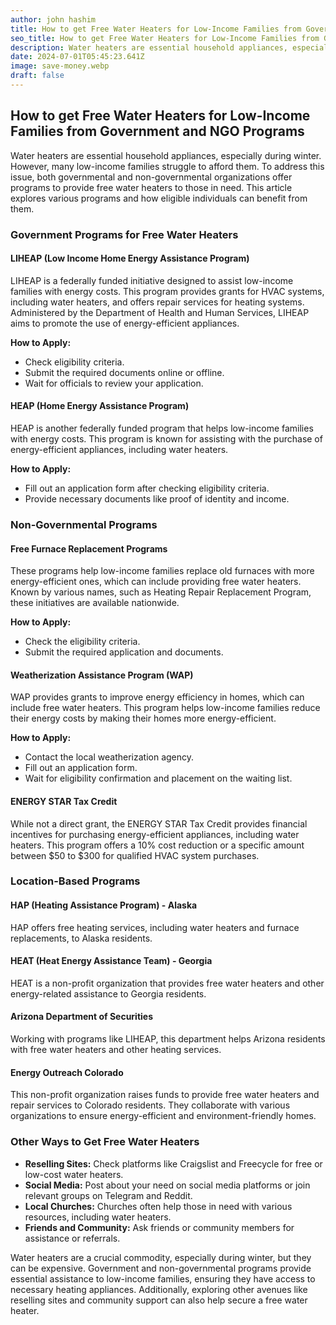 ```yaml
---
author: john hashim
title: How to get Free Water Heaters for Low-Income Families from Government and NGO Programs
seo_title: How to get Free Water Heaters for Low-Income Families from Government and NGO Programs
description: Water heaters are essential household appliances, especially during winter. However, many low-income families struggle to afford them.
date: 2024-07-01T05:45:23.641Z
image: save-money.webp
draft: false
---
```


## How to get Free Water Heaters for Low-Income Families from Government and NGO Programs

Water heaters are essential household appliances, especially during winter. However, many low-income families struggle to afford them. To address this issue, both governmental and non-governmental organizations offer programs to provide free water heaters to those in need. This article explores various programs and how eligible individuals can benefit from them.

### Government Programs for Free Water Heaters

#### LIHEAP (Low Income Home Energy Assistance Program)
LIHEAP is a federally funded initiative designed to assist low-income families with energy costs. This program provides grants for HVAC systems, including water heaters, and offers repair services for heating systems. Administered by the Department of Health and Human Services, LIHEAP aims to promote the use of energy-efficient appliances.

**How to Apply:**
- Check eligibility criteria.
- Submit the required documents online or offline.
- Wait for officials to review your application.

#### HEAP (Home Energy Assistance Program)
HEAP is another federally funded program that helps low-income families with energy costs. This program is known for assisting with the purchase of energy-efficient appliances, including water heaters.

**How to Apply:**
- Fill out an application form after checking eligibility criteria.
- Provide necessary documents like proof of identity and income.

### Non-Governmental Programs

#### Free Furnace Replacement Programs
These programs help low-income families replace old furnaces with more energy-efficient ones, which can include providing free water heaters. Known by various names, such as Heating Repair Replacement Program, these initiatives are available nationwide.

**How to Apply:**
- Check the eligibility criteria.
- Submit the required application and documents.

#### Weatherization Assistance Program (WAP)
WAP provides grants to improve energy efficiency in homes, which can include free water heaters. This program helps low-income families reduce their energy costs by making their homes more energy-efficient.

**How to Apply:**
- Contact the local weatherization agency.
- Fill out an application form.
- Wait for eligibility confirmation and placement on the waiting list.

#### ENERGY STAR Tax Credit
While not a direct grant, the ENERGY STAR Tax Credit provides financial incentives for purchasing energy-efficient appliances, including water heaters. This program offers a 10% cost reduction or a specific amount between $50 to $300 for qualified HVAC system purchases.

### Location-Based Programs

#### HAP (Heating Assistance Program) - Alaska
HAP offers free heating services, including water heaters and furnace replacements, to Alaska residents.

#### HEAT (Heat Energy Assistance Team) - Georgia
HEAT is a non-profit organization that provides free water heaters and other energy-related assistance to Georgia residents.

#### Arizona Department of Securities
Working with programs like LIHEAP, this department helps Arizona residents with free water heaters and other heating services.

#### Energy Outreach Colorado
This non-profit organization raises funds to provide free water heaters and repair services to Colorado residents. They collaborate with various organizations to ensure energy-efficient and environment-friendly homes.

### Other Ways to Get Free Water Heaters

- **Reselling Sites:** Check platforms like Craigslist and Freecycle for free or low-cost water heaters.
- **Social Media:** Post about your need on social media platforms or join relevant groups on Telegram and Reddit.
- **Local Churches:** Churches often help those in need with various resources, including water heaters.
- **Friends and Community:** Ask friends or community members for assistance or referrals.

Water heaters are a crucial commodity, especially during winter, but they can be expensive. Government and non-governmental programs provide essential assistance to low-income families, ensuring they have access to necessary heating appliances. Additionally, exploring other avenues like reselling sites and community support can also help secure a free water heater.
